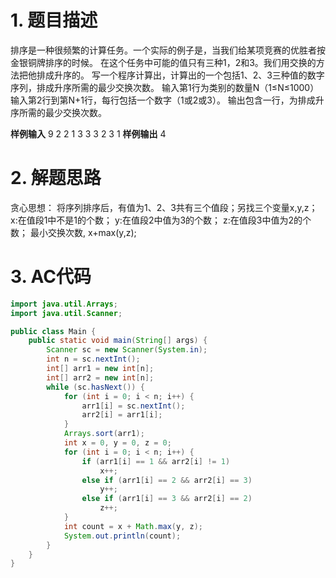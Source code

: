 ﻿# 1. 题目描述
排序是一种很频繁的计算任务。一个实际的例子是，当我们给某项竞赛的优胜者按金银铜牌排序的时候。
在这个任务中可能的值只有三种1，2和3。我们用交换的方法把他排成升序的。
写一个程序计算出，计算出的一个包括1、2、3三种值的数字序列，排成升序所需的最少交换次数。
输入第1行为类别的数量N（1≤N≤1000）
输入第2行到第N+1行，每行包括一个数字（1或2或3）。
输出包含一行，为排成升序所需的最少交换次数。

**样例输入**
9
2
2
1
3
3
3
2
3
1
**样例输出**
4

# 2. 解题思路
贪心思想：
将序列排序后，有值为1、2、3共有三个值段；另找三个变量x,y,z；
x:在值段1中不是1的个数；
y:在值段2中值为3的个数；
z:在值段3中值为2的个数；
最小交换次数,  x+max(y,z);

# 3. AC代码
```java
import java.util.Arrays;
import java.util.Scanner;

public class Main {
	public static void main(String[] args) {
		Scanner sc = new Scanner(System.in);
		int n = sc.nextInt();
		int[] arr1 = new int[n];
		int[] arr2 = new int[n];
		while (sc.hasNext()) {
			for (int i = 0; i < n; i++) {
				arr1[i] = sc.nextInt();
				arr2[i] = arr1[i];
			}
			Arrays.sort(arr1);
			int x = 0, y = 0, z = 0;
			for (int i = 0; i < n; i++) {
				if (arr1[i] == 1 && arr2[i] != 1)
					x++;
				else if (arr1[i] == 2 && arr2[i] == 3)
					y++;
				else if (arr1[i] == 3 && arr2[i] == 2)
					z++;
			}
			int count = x + Math.max(y, z);
			System.out.println(count);
		}
	}
}
```

